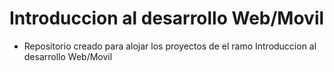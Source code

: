 # Introduccion al desarrollo Web/Movil

- Repositorio creado para alojar los proyectos de el ramo Introduccion al desarrollo Web/Movil